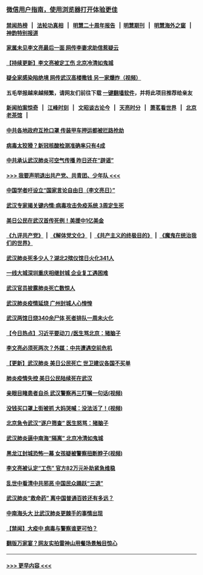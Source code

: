 ### [微信用户指南，使用浏览器打开体验更佳](https://github.com/gfw-breaker/banned-news1/blob/master/indexes/wechat-guide.md?t=0)
#### [禁闻热榜](热点新闻.md?t=0)  &nbsp;&nbsp;|&nbsp;&nbsp; [法轮功真相](https://github.com/gfw-breaker/truth/blob/master/README.md?t=0) &nbsp;&nbsp;|&nbsp;&nbsp; [明慧二十周年报告](https://github.com/gfw-breaker/mh-reports/blob/master/README.md?t=0) &nbsp;&nbsp;|&nbsp;&nbsp;[明慧期刊](https://github.com/gfw-breaker/mh-qikan) &nbsp;&nbsp;|&nbsp;&nbsp; [明慧海外之窗](https://github.com/gfw-breaker/mh-news/blob/master/README.md?t=0) &nbsp;&nbsp;|&nbsp;&nbsp; [神韵特别报道](https://github.com/gfw-breaker/mh-news/blob/master/shenyun.md?t=0)
#### [家属未见李文亮最后一面 网传李妻求助信惹疑云](../pages/prog204/a102772073.md?t=02090933) 
#### [【持续更新】李文亮被定工伤 北京冷清如鬼城](../pages/prog204/a102757185.md?t=02090933) 
#### [疑全家感染陷绝境 网传武汉高楼撒钱 另一家爆炸（视频）](../pages/prog204/a102772794.md?t=02090933) 
#### 五毛举报越来越频繁，请网友们前往下载 [一键翻墙软件](https://github.com/gfw-breaker/ssr-accounts)，并将此项目推荐给亲友
#### [新闻拍案惊奇](https://github.com/gfw-breaker/banned-news1/blob/master/pages/link4.md) &nbsp;&nbsp;|&nbsp;&nbsp; [江峰时刻](https://github.com/gfw-breaker/banned-news1/blob/master/pages/link4.md) &nbsp;&nbsp;|&nbsp;&nbsp; [文昭谈古论今](https://github.com/gfw-breaker/banned-news1/blob/master/pages/link4.md) &nbsp;&nbsp;|&nbsp;&nbsp; [天亮时分](https://github.com/gfw-breaker/banned-news1/blob/master/pages/link4.md) &nbsp;&nbsp;|&nbsp;&nbsp; [萧茗看世界](https://github.com/gfw-breaker/banned-news1/blob/master/pages/link4.md) &nbsp;&nbsp;|&nbsp;&nbsp; [北京老茶馆](https://github.com/gfw-breaker/banned-news1/blob/master/pages/link4.md) &nbsp;&nbsp;|&nbsp;&nbsp; 
#### [中共各地政府互抢口罩 传装甲车押运都被拦路抢劫](../pages/prog204/a102772781.md?t=02090933) 
#### [病毒太狡猾？新冠核酸检测准确率只有4成](../pages/prog204/a102772754.md?t=02090933) 
#### [中共承认武汉肺炎可空气传播 昨日还在“辟谣”](../pages/prog204/a102772745.md?t=02090933) 
#### [>>> 我要声明退出共产党、共青团、少年队 <<<](https://github.com/begood0513/goodnews/blob/master/quit/letter.md) 
#### [中国学者吁设立“国家言论自由日（李文亮日）”](../pages/prog204/a102772739.md?t=02090933) 
#### [武汉专家揭关键内情:病毒攻击免疫系统 3周定生死](../pages/prog204/a102772710.md?t=02090933) 
#### [美日公民在武汉首传死例！美援中1亿美金](../pages/prog204/a102772714.md?t=02090933) 
#### [《九评共产党》](https://github.com/begood0513/9ping.md/blob/master/README.md) &nbsp;|&nbsp; [《解体党文化》](../../../../jtdwh.md/blob/master/README.md)  &nbsp;|&nbsp; [《共产主义的终极目的》](../../../../gczydzjmd.md/blob/master/README.md) &nbsp;|&nbsp; [《魔鬼在统治我们的世界》](../../../../mgztzwmdsj.md/blob/master/README.md) 
#### [武汉肺炎死多少人？湖北2殡仪馆日火化341人](../pages/prog204/a102772703.md?t=02090933) 
#### [一线大城深圳重庆相继封城 企业复工遇困难](../pages/prog204/a102772698.md?t=02090933) 
#### [武汉官员披露肺炎死亡数惊人](../pages/prog204/a102772661.md?t=02090933) 
#### [武汉肺炎疫情延烧 广州封城人心惶惶](../pages/prog204/a102772656.md?t=02090933) 
#### [武汉两馆日烧340余尸体 死者排队一周未火化](../pages/prog204/a102772520.md?t=02090933) 
#### [【今日热点】习近平要动刀 /医生骂北京：猪脑子](../pages/prog204/a102772480.md?t=02090933) 
#### [李文亮必须死两次？外媒：中共遭遇空前危机](../pages/prog204/a102772490.md?t=02090933) 
#### [【更新】武汉肺炎 美日公民死亡 世卫建议各国不买单](../pages/prog204/a102770740.md?t=02090933) 
#### [肺炎疫情失控 美日公民陆续死在武汉](../pages/prog204/a102772463.md?t=02090933) 
#### [亲眼目睹患者自杀 武汉警察再三叮嘱一句话(视频)](../pages/prog204/a102772397.md?t=02090933) 
#### [没钱买口罩上街被抓 大妈哭喊：没法活了！(视频)](../pages/prog204/a102772390.md?t=02090933) 
#### [北京急令武汉“逐户筛查” 医生怒骂：猪脑子](../pages/prog204/a102772386.md?t=02090933) 
#### [武汉肺炎逼中南海“隔离” 北京冷清如鬼城](../pages/prog204/a102772342.md?t=02090933) 
#### [黑龙江封城恐怖一幕 女孩疑被警察扭断脖子(视频)](../pages/prog204/a102772323.md?t=02090933) 
#### [李文亮被认定“工伤” 官方82万元补助紧急维稳](../pages/prog204/a102772317.md?t=02090933) 
#### [乱世中看清中共邪恶 中国民众踊跃“三退”](../pages/prog204/a102770588.md?t=02090933) 
#### [武汉肺炎“救命药” 离中国普通百姓还有多远？](../pages/prog204/a102772287.md?t=02090933) 
#### [中南海头大 比武汉肺炎更棘手的事情出现](../pages/prog204/a102772249.md?t=02090933) 
#### [【禁闻】大疫中 病毒与警察谁更可怕？](../pages/prog204/a102772175.md?t=02090933) 
#### [翻版万家宴？网友实拍雷神山用餐场景触目惊心](../pages/prog204/a102772078.md?t=02090933) 

----
#### [ >>> 更早内容 <<< ](../indexes/prog204-earlier.md)
